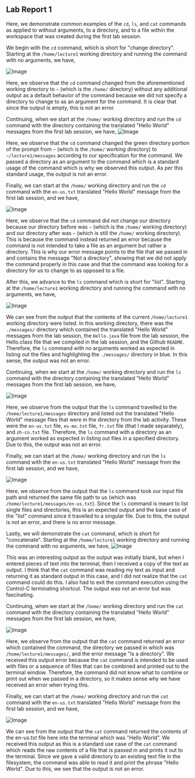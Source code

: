 ## Lab Report 1

Here, we demonstrate common examples of the `cd`, `ls`, and `cat` commands as applied to without arguments, to a directory, and to a file within the workspace that was created during the first lab session.

We begin with the `cd` command, which is short for "change directory". Starting at the `/home/lecture1` working directory and running the command with no arguments, we have,

![Image](https://r800360.github.io/cse15l-lab-reports/Images/Lab1/cd_command_no_arguments.png)

Here, we observe that the `cd` command changed from the aforementioned working directory to `~` (which is the `/home/` directory) without any additional output as a default behavior of the command because we did not specify a directory to change to as an argument for the command. It is clear that since the output is empty, this is not an error.

Continuing, when we start at the `/home/` working directory and run the `cd` command with the directory containing the translated "Hello World" messages from the first lab session, we have,
![Image](https://r800360.github.io/cse15l-lab-reports/Images/Lab1/cd_command_directory.png)

Here, we observe that the `cd` command changed the green directory portion of the prompt from `~` (which is the `/home/` working directory) to `~/lecture1/messages` according to our specification for the command. We passed a directory as an argument to the command which is a standard usage of the command which is why we observed this output. As per this standard usage, the output is not an error.  

Finally, we can start at the `/home/` working directory and run the `cd` command with the `en-us.txt` translated "Hello World" message from the first lab session, and we have,

![Image](https://r800360.github.io/cse15l-lab-reports/Images/Lab1/cd_command_file.png)

Here, we observe that the `cd` command did not change our directory because our directory before was `~` (which is the `/home/` working directory) and our directory after was `~` (which is still the `/home/` working directory). This is because the command instead returned an error because the command is not intended to take a file as an argument but rather a directory. This is why our error message points to the file that we passed in and contains the message "Not a directory", showing that we did not apply the command properly in this case and that the command was looking for a directory for us to change to as opposed to a file.

After this, we advance to the `ls` command which is short for "list". Starting at the `/home/lecture1` working directory and running the command with no arguments, we have,

![Image](https://r800360.github.io/cse15l-lab-reports/Images/Lab1/ls_command_no_arguments.png)

We can see from the output that the contents of the current `/home/lecture1` working directory were listed. In this working directory, there was the `./messages/` directory which contained the translated "Hello World" messages from the lab session, the `Hello.java` file from the lab session, the Hello.class file that we compiled in the lab session, and the Github `README`. Therefore, the `ls` command with no arguments worked as expected in listing out the files and highlighting the `./messages/` directory in blue. In this sense, the output was not an error.

Continuing, when we start at the `/home/` working directory and run the `ls` command with the directory containing the translated "Hello World" messages from the first lab session, we have,

![Image](https://r800360.github.io/cse15l-lab-reports/Images/Lab1/ls_command_directory.png)

Here, we observe from the output that the `ls` command travelled to the `/home/lecture1/messages` directory and listed out the translated "Hello World" message files that were in the directory from the lab activity. These were the `en-us.txt` file, `es-mx.txt` file, `fr.txt` file (that I made separately), and `zh-cn.txt` file. Therefore, the `ls` command with a directory as an argument worked as expected in listing out files in a specified directory. Due to this, the output was not an error.

Finally, we can start at the `/home/` working directory and run the `ls` command with the `en-us.txt` translated "Hello World" message from the first lab session, and we have,

![Image](https://r800360.github.io/cse15l-lab-reports/Images/Lab1/ls_command_file.png)

Here, we observe from the output that the `ls` command took our input file path and returned the same file path to us (which was `/home/lecture1/messages/en-us.txt`). Since the `ls` command is meant to list single files and directories, this is an expected output and the base case of the "list" command since it travelled to a singular file. Due to this, the output is not an error, and there is no error message.

Lastly, we will demonstrate the `cat` command, which is short for "concatenate". Starting at the `/home/lecture1` working directory and running the command with no arguments, we have,
![Image](https://r800360.github.io/cse15l-lab-reports/Images/Lab1/cat_command_no_arguments.png)

This was an interesting output as the output was initially blank, but when I entered pieces of text into the terminal, then I received a copy of the text as output. I think that the `cat` command was reading my text as input and returning it as standard output in this case, and I did not realize that the `cat` command could do this. I also had to exit the command execution using the Control-C terminating shortcut. The output was not an error but was fascinating.

Continuing, when we start at the `/home/` working directory and run the `cat` command with the directory containing the translated "Hello World" messages from the first lab session, we have,

![Image](https://r800360.github.io/cse15l-lab-reports/Images/Lab1/cat_command_directory.png)

Here, we observe from the output that the `cat` command returned an error which contained the command, the directory we passed in which was `/home/lecture1/messages/`, and the error message "Is a directory". We received this output error because the `cat` command is intended to be used with files or a sequence of files that can be combined and printed out to the terminal window. Therefore, the command did not know what to combine or print out when we passed in a directory, so it makes sense why we have received an error when trying this. 

Finally, we can start at the `/home/` working directory and run the `cat` command with the `en-us.txt` translated "Hello World" message from the first lab session, and we have, 

![Image](https://r800360.github.io/cse15l-lab-reports/Images/Lab1/cat_command_file.png)

We can see from the output that the `cat` command returned the contents of the en-us.txt file here into the terminal which was "Hello World". We received this output as this is a standard use case of the `cat` command which reads the raw contents of a file that is passed in and prints it out to the terminal. Since we gave a valid directory to an existing text file in the filesystem, the command was able to read it and print the phrase "Hello World". Due to this, we see that the output is not an error.
